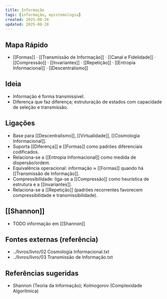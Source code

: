 ```yaml
---
title: Informação
tags: [informação, epistemologia]
created: 2025-08-28
updated: 2025-08-28
---
```


## Mapa Rápido
- [[Formas]] · [[Transmissão de Informação]] · [[Canal e Fidelidade]] · [[Compressão]] · [[Invariantes]] · [[Repetição]] · [[Entropia Informacional]] · [[Descentralismo]]

## Ideia
- Informação é forma transmissível.
- Diferença que faz diferença; estruturação de estados com capacidade de seleção e transmissão.

## Ligações
- Base para [[Descentralismo]], [[Virtualidade]], [[Cosmologia Informacional]].
- Suporta [[Diferença]] e [[Formas]] como padrões diferenciais codificados.
- Relaciona-se a [[Entropia Informacional]] como medida de dispersão/ordem.
- Equivalência operacional: informação ≈ [[Formas]] quando há [[Transmissão de Informação]].
- Compressibilidade: liga-se a [[Compressão]] como heurística de estrutura e a [[Invariantes]].
 - Relaciona-se a [[Repetição]] (padrões recorrentes favorecem compressibilidade e transmissibilidade).

## [[Shannon]]
- TODO informação em [[Shannon]]

## Fontes externas (referência)
- ../livros/livro/02 Cosmologia Informacional.txt
- ../livros/livro/03 Transmissão de Informação.txt

## Referências sugeridas
- Shannon (Teoria da Informação); Kolmogorov (Complexidade Algorítmica)
